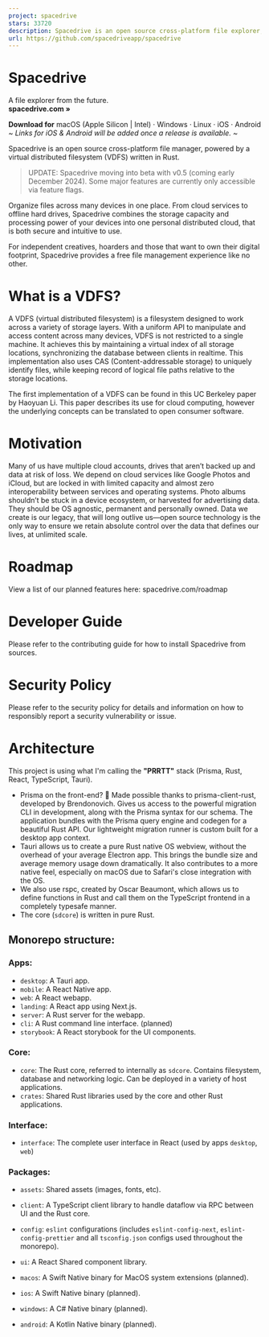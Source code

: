 ```yaml
---
project: spacedrive
stars: 33720
description: Spacedrive is an open source cross-platform file explorer, powered by a virtual distributed filesystem written in Rust.
url: https://github.com/spacedriveapp/spacedrive
---
```


**Spacedrive**
==============

A file explorer from the future.  
**spacedrive.com »**  
  
**Download for** macOS (Apple Silicon | Intel) · Windows · Linux · iOS · Android  
_~ Links for iOS & Android will be added once a release is available. ~_

Spacedrive is an open source cross-platform file manager, powered by a virtual distributed filesystem (VDFS) written in Rust.  
  

> UPDATE: Spacedrive moving into beta with v0.5 (coming early December 2024). Some major features are currently only accessible via feature flags.

Organize files across many devices in one place. From cloud services to offline hard drives, Spacedrive combines the storage capacity and processing power of your devices into one personal distributed cloud, that is both secure and intuitive to use.

For independent creatives, hoarders and those that want to own their digital footprint, Spacedrive provides a free file management experience like no other.

  
  
  

What is a VDFS?
===============

A VDFS (virtual distributed filesystem) is a filesystem designed to work across a variety of storage layers. With a uniform API to manipulate and access content across many devices, VDFS is not restricted to a single machine. It achieves this by maintaining a virtual index of all storage locations, synchronizing the database between clients in realtime. This implementation also uses CAS (Content-addressable storage) to uniquely identify files, while keeping record of logical file paths relative to the storage locations.

The first implementation of a VDFS can be found in this UC Berkeley paper by Haoyuan Li. This paper describes its use for cloud computing, however the underlying concepts can be translated to open consumer software.

Motivation
==========

Many of us have multiple cloud accounts, drives that aren’t backed up and data at risk of loss. We depend on cloud services like Google Photos and iCloud, but are locked in with limited capacity and almost zero interoperability between services and operating systems. Photo albums shouldn’t be stuck in a device ecosystem, or harvested for advertising data. They should be OS agnostic, permanent and personally owned. Data we create is our legacy, that will long outlive us—open source technology is the only way to ensure we retain absolute control over the data that defines our lives, at unlimited scale.

Roadmap
=======

View a list of our planned features here: spacedrive.com/roadmap

Developer Guide
===============

Please refer to the contributing guide for how to install Spacedrive from sources.

Security Policy
===============

Please refer to the security policy for details and information on how to responsibly report a security vulnerability or issue.

Architecture
============

This project is using what I'm calling the **"PRRTT"** stack (Prisma, Rust, React, TypeScript, Tauri).

-   Prisma on the front-end? 🤯 Made possible thanks to prisma-client-rust, developed by Brendonovich. Gives us access to the powerful migration CLI in development, along with the Prisma syntax for our schema. The application bundles with the Prisma query engine and codegen for a beautiful Rust API. Our lightweight migration runner is custom built for a desktop app context.
-   Tauri allows us to create a pure Rust native OS webview, without the overhead of your average Electron app. This brings the bundle size and average memory usage down dramatically. It also contributes to a more native feel, especially on macOS due to Safari's close integration with the OS.
-   We also use rspc, created by Oscar Beaumont, which allows us to define functions in Rust and call them on the TypeScript frontend in a completely typesafe manner.
-   The core (`sdcore`) is written in pure Rust.

Monorepo structure:
-------------------

### Apps:

-   `desktop`: A Tauri app.
-   `mobile`: A React Native app.
-   `web`: A React webapp.
-   `landing`: A React app using Next.js.
-   `server`: A Rust server for the webapp.
-   `cli`: A Rust command line interface. (planned)
-   `storybook`: A React storybook for the UI components.

### Core:

-   `core`: The Rust core, referred to internally as `sdcore`. Contains filesystem, database and networking logic. Can be deployed in a variety of host applications.
-   `crates`: Shared Rust libraries used by the core and other Rust applications.

### Interface:

-   `interface`: The complete user interface in React (used by apps `desktop`, `web`)

### Packages:

-   `assets`: Shared assets (images, fonts, etc).
    
-   `client`: A TypeScript client library to handle dataflow via RPC between UI and the Rust core.
    
-   `config`: `eslint` configurations (includes `eslint-config-next`, `eslint-config-prettier` and all `tsconfig.json` configs used throughout the monorepo).
    
-   `ui`: A React Shared component library.
    
-   `macos`: A Swift Native binary for MacOS system extensions (planned).
    
-   `ios`: A Swift Native binary (planned).
    
-   `windows`: A C# Native binary (planned).
    
-   `android`: A Kotlin Native binary (planned).
